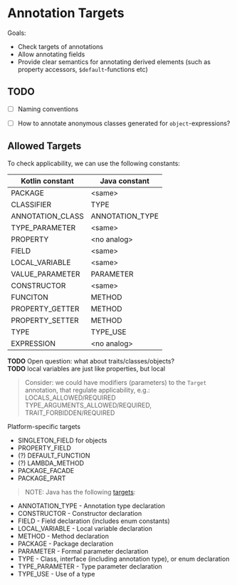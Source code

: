 # Annotation Targets

Goals:
* Check targets of annotations
* Allow annotating fields
* Provide clear semantics for annotating derived elements (such as property accessors, `$default`-functions etc)

## TODO

* [ ] Naming conventions
* [ ] How to annotate anonymous classes generated for `object`-expressions?



## Allowed Targets

To check applicability, we can use the following constants:

| Kotlin constant | Java constant | 
|-----------------|---------------|
| PACKAGE | \<same> |
| CLASSIFIER | TYPE |
| ANNOTATION_CLASS | ANNOTATION_TYPE |
| TYPE_PARAMETER | \<same>
| PROPERTY | \<no analog> |
| FIELD | \<same>
| LOCAL_VARIABLE | \<same> |
| VALUE_PARAMETER | PARAMETER |
| CONSTRUCTOR | \<same> |
| FUNCITON | METHOD |
| PROPERTY_GETTER | METHOD |
| PROPERTY_SETTER | METHOD |
| TYPE | TYPE_USE |
| EXPRESSION | \<no analog> |

**TODO** Open question: what about traits/classes/objects?  
**TODO** local variables are just like properties, but local  

> Consider: we could have modifiers (parameters) to the `Target` annotation, that regulate applicability, e.g.: LOCALS_ALLOWED/REQUIRED
> TYPE_ARGUMENTS_ALLOWED/REQUIRED, TRAIT_FORBIDDEN/REQUIRED 
 
Platform-specific targets
* SINGLETON_FIELD for objects
* PROPERTY_FIELD
* (?) DEFAULT_FUNCTION
* (?) LAMBDA_METHOD
* PACKAGE_FACADE
* PACKAGE_PART

> NOTE: Java has the following [targets](https://docs.oracle.com/javase/8/docs/api/java/lang/annotation/ElementType.html):
* ANNOTATION_TYPE - Annotation type declaration
* CONSTRUCTOR - Constructor declaration
* FIELD - Field declaration (includes enum constants)
* LOCAL_VARIABLE - Local variable declaration
* METHOD - Method declaration
* PACKAGE - Package declaration
* PARAMETER - Formal parameter declaration
* TYPE - Class, interface (including annotation type), or enum declaration
* TYPE_PARAMETER - Type parameter declaration
* TYPE_USE - Use of a type
